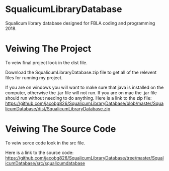 # SqualicumLibraryDatabase
Squalicum library database designed for FBLA coding and programming 2018.



# Veiwing The Project
To veiw final project look in the dist file.

Download the SqualicumLibraryDatabase.zip file to get all of the relevent files for running my project.

If you are on windows you will want to make sure that java is installed on the computer, otherwise the .jar file will not run.
If you are on mac the .jar file should run without needing to do anything.
Here is a link to the zip file: https://github.com/jacobg826/SqualicumLibraryDatabase/blob/master/SqualicumDatabase/dist/SqualicumLibraryDatabase.zip


# Veiwing The Source Code
To veiw sorce code look in the src file.

Here is a link to the source code:
https://github.com/jacobg826/SqualicumLibraryDatabase/tree/master/SqualicumDatabase/src/squalicumdatabase
